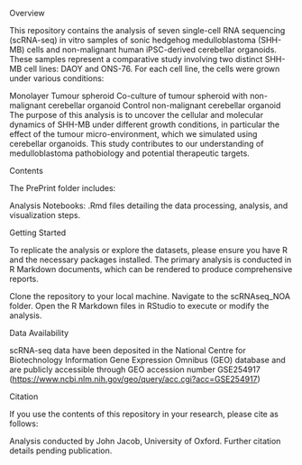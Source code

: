 Overview

This repository contains the analysis of seven single-cell RNA sequencing (scRNA-seq) in vitro samples of sonic hedgehog medulloblastoma (SHH-MB) cells and non-malignant human iPSC-derived cerebellar organoids. These samples represent a comparative study involving two distinct SHH-MB cell lines: DAOY and ONS-76. For each cell line, the cells were grown under various conditions:

Monolayer
Tumour spheroid
Co-culture of tumour spheroid with non-malignant cerebellar organoid
Control non-malignant cerebellar organoid
The purpose of this analysis is to uncover the cellular and molecular dynamics of SHH-MB under different growth conditions, in particular the effect of the tumour micro-environment, which we simulated using cerebellar organoids. This study contributes to our understanding of medulloblastoma pathobiology and potential therapeutic targets.

Contents

The PrePrint folder includes:

Analysis Notebooks: .Rmd files detailing the data processing, analysis, and visualization steps.


Getting Started

To replicate the analysis or explore the datasets, please ensure you have R and the necessary packages installed. The primary analysis is conducted in R Markdown documents, which can be rendered to produce comprehensive reports.

Clone the repository to your local machine. Navigate to the scRNAseq_NOA folder. Open the R Markdown files in RStudio to execute or modify the analysis.

Data Availability

scRNA-seq data have been deposited in the National Centre for Biotechnology Information Gene Expression Omnibus (GEO) database and are publicly accessible through GEO accession number GSE254917 (https://www.ncbi.nlm.nih.gov/geo/query/acc.cgi?acc=GSE254917)

Citation

If you use the contents of this repository in your research, please cite as follows:

Analysis conducted by John Jacob, University of Oxford. Further citation details pending publication.
